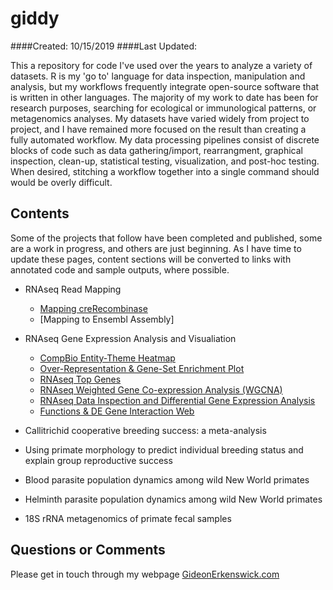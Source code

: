 # giddy
####Created: 10/15/2019  ####Last Updated:

This a repository for code I've used over the years to analyze a variety of datasets. R is my 'go to' language for data inspection, manipulation and analysis, but my workflows frequently integrate open-source software that is written in other languages. The majority of my work to date has been for research purposes, searching for ecological or immunological patterns, or metagenomics analyses. My datasets have varied widely from project to project, and I have remained more focused on the result than creating a fully automated workflow. My data processing pipelines consist of discrete blocks of code such as data gathering/import, rearrangment, graphical inspection, clean-up, statistical testing, visualization, and post-hoc testing. When desired, stitching a workflow together into a single command should would be overly difficult.

## Contents

Some of the projects that follow have been completed and published, some are a work in progress, and others are just beginning. As I have time to update these pages, content sections will be converted to links with annotated code and sample outputs, where possible.

* RNAseq Read Mapping
	* [Mapping creRecombinase](https://github.com/giderk/giddy/blob/master/content/mapping_creRecombinase.md)
	* [Mapping to Ensembl Assembly]

* RNAseq Gene Expression Analysis and Visualiation
  * [CompBio Entity-Theme Heatmap](https://github.com/giderk/giddy/blob/master/content/CompBio_Entity-Theme_Heatmap.md)
  * [Over-Representation & Gene-Set Enrichment Plot](https://github.com/giderk/giddy/blob/master/content/CompositePlot_ORA%26GSEA_ggplot.md)
  * [RNAseq Top Genes](https://github.com/giderk/giddy/blob/master/content/RNAseq_TopGenes.md)
  * [RNAseq Weighted Gene Co-expression Analysis (WGCNA)](https://github.com/giderk/giddy/blob/master/content/RNAseq_WGCNA.md)
  * [RNAseq Data Inspection and Differential Gene Expression Analysis](https://github.com/giderk/giddy/blob/master/content/RNAseq_Differential_Expression.md)
  * [Functions & DE Gene Interaction Web](https://github.com/giderk/giddy/blob/master/content/GOterm.DEgene_interactions.md)

* Callitrichid cooperative breeding success: a meta-analysis

* Using primate morphology to predict individual breeding status and explain group reproductive success

* Blood parasite population dynamics among wild New World primates

* Helminth parasite population dynamics among wild New World primates

* 18S rRNA metagenomics of primate fecal samples



## Questions or Comments
Please get in touch through my webpage [GideonErkenswick.com](https://gideonerkenswick.com/contact/)
